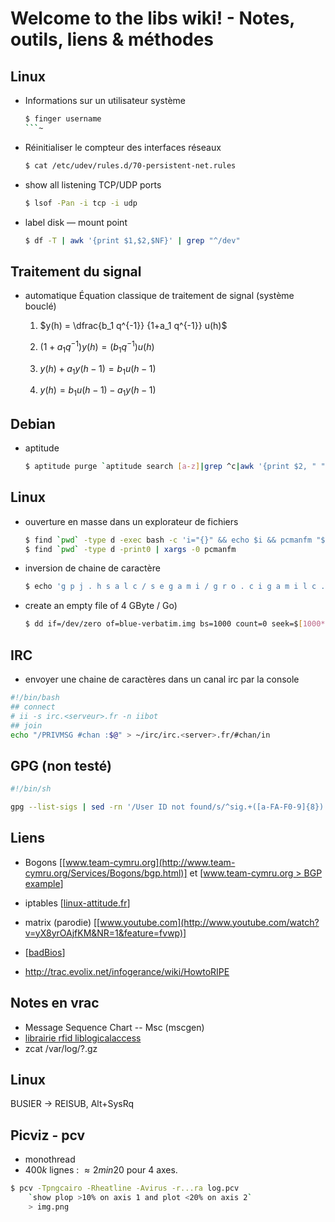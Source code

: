 # Welcome to the libs wiki! -  Notes, outils, liens & méthodes

## Linux

* Informations sur un utilisateur système

	```bash
	$ finger username
	```~

* Réinitialiser le compteur des interfaces réseaux

	```bash
	$ cat /etc/udev/rules.d/70-persistent-net.rules
	```

* show all listening TCP/UDP ports

	```bash
	$ lsof -Pan -i tcp -i udp
	```

* label disk — mount point

	```bash
	$ df -T | awk '{print $1,$2,$NF}' | grep "^/dev"
	```

## Traitement du signal

* automatique
	Équation classique de traitement de signal (système bouclé)

	1. $y(h) = \dfrac{b_1 q^{-1}} {1+a_1 q^{-1}} u(h)$

	1. $(1+a_1 q^{-1}) y(h) = (b_1 q^{-1}) u(h)$

	1. $y(h) + a_1 y(h-1) = b_1 u(h-1)$

	1. $y(h) = b_1 u(h-1) - a_1 y(h-1)$

## Debian

* aptitude

	```bash
	$ aptitude purge `aptitude search [a-z]|grep ^c|awk '{print $2, " "}'| tr -d "\n"`
	```

## Linux

* ouverture en masse dans un explorateur de fichiers

	```bash
	$ find `pwd` -type d -exec bash -c 'i="{}" && echo $i && pcmanfm "$i" && sleep 2' \;
	$ find `pwd` -type d -print0 | xargs -0 pcmanfm
	```

* inversion de chaine de caractère

	```bash
	$ echo 'g p j . h s a l c / s e g a m i / g r o . c i g a m i l c . w w w / / : p t t h' | tr -d ' ' | rev
	```

* create an empty file of 4 GByte / Go)

	```bash
	$ dd if=/dev/zero of=blue-verbatim.img bs=1000 count=0 seek=$[1000*1000*4]
	```

## IRC

* envoyer une chaine de caractères dans un canal irc par la console

```bash
#!/bin/bash
## connect
# ii -s irc.<serveur>.fr -n iibot
## join
echo "/PRIVMSG #chan :$@" > ~/irc/irc.<server>.fr/#chan/in
```

## GPG (non testé)

```bash
#!/bin/sh

gpg --list-sigs | sed -rn '/User ID not found/s/^sig.+([a-FA-F0-9]{8}).*/\1/p' | xargs -i_ gpg --keyserver-options no-auto-key-retrieve --recv-keys _
```

## Liens

* Bogons [[www.team-cymru.org](http://www.team-cymru.org/Services/Bogons/bgp.html)] et [[www.team-cymru.org > BGP example](http://www.team-cymru.org/Services/Bogons/bgp-examples.html#quagga-full)]

* iptables [[linux-attitude.fr](http://linux-attitude.fr/post/firewall-en-2-temps-3-mouvements)]

* matrix (parodie) [[www.youtube.com](http://www.youtube.com/watch?v=yX8yrOAjfKM&NR=1&feature=fvwp)]

* [[badBios](http://www.developpez.com/actu/63658/badBIOS-le-rootkit-qui-infecte-les-BIOS-et-communique-par-les-airs-Windows-OS-X-Linux-et-BSD-sont-tous-vulnerables/)]

* http://trac.evolix.net/infogerance/wiki/HowtoRIPE

## Notes en vrac

* Message Sequence Chart -- Msc (mscgen)
* [librairie rfid liblogicalaccess](http://www.liblogicalaccess.islog.com)
* zcat /var/log/?.gz

## Linux

BUSIER -> REISUB, Alt+SysRq

## Picviz - pcv

* monothread
* $400k$ lignes : $\approx 2 min 20$ pour $4$ axes.

```bash
$ pcv -Tpngcairo -Rheatline -Avirus -r...ra log.pcv
	`show plop >10% on axis 1 and plot <20% on axis 2`
	> img.png
```
